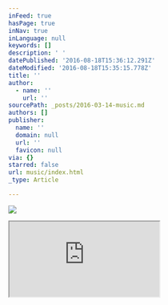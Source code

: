 ```yaml
---
inFeed: true
hasPage: true
inNav: true
inLanguage: null
keywords: []
description: ' '
datePublished: '2016-08-18T15:36:12.291Z'
dateModified: '2016-08-18T15:35:15.778Z'
title: ''
author:
  - name: ''
    url: ''
sourcePath: _posts/2016-03-14-music.md
authors: []
publisher:
  name: ''
  domain: null
  url: ''
  favicon: null
via: {}
starred: false
url: music/index.html
_type: Article

---
```

![](https://s3-us-west-2.amazonaws.com/the-grid-img/p/6c080a0114cac6373c62bfee71f4cbdd24f1cf17.gif)

<iframe src="http://bandcamp.com/EmbeddedPlayer/track=4206203626/size=large/bgcol=ffffff/linkcol=63b2cc/tracklist=false/artwork=small/transparent=true/" style=""></iframe>